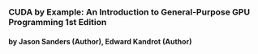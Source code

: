 ### CUDA by Example: An Introduction to General-Purpose GPU Programming 1st Edition
#### by Jason Sanders (Author), Edward Kandrot (Author)